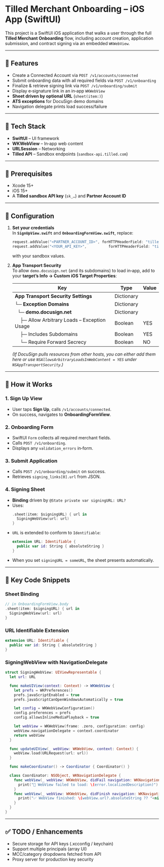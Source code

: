 # Tilled Merchant Onboarding – iOS App (SwiftUI)

This project is a SwiftUI iOS application that walks a user through the full **Tilled Merchant Onboarding** flow, including account creation, application submission, and contract signing via an embedded `WKWebView`.

---

## 🚀 Features

- Create a Connected Account via `POST /v1/accounts/connected`
- Submit onboarding data with all required fields via `POST /v1/onboarding`
- Finalize & retrieve signing link via `POST /v1/onboarding/submit`
- Display e‑signature link in an in‑app `WKWebView`
- **Sheet driven by optional URL** (`sheet(item:)`)
- **ATS exceptions** for DocuSign demo domains
- Navigation delegate prints load success/failure

---

## 🧱 Tech Stack

- **SwiftUI** – UI framework  
- **WKWebView** – In‑app web content  
- **URLSession** – Networking  
- **Tilled API** – Sandbox endpoints (`sandbox-api.tilled.com`)  

---

## 📝 Prerequisites

- Xcode 15+  
- iOS 15+  
- A **Tilled sandbox API key** (`sk_…`) and **Partner Account ID**

---

## 🔧 Configuration

1. **Set your credentials**  
   In **`SignUpView.swift`** and **`OnboardingFormView.swift`**, replace:
   ```swift
   request.addValue("<PARTNER_ACCOUNT_ID>", forHTTPHeaderField: "tilled-account")
   request.addValue("<YOUR_API_KEY>",          forHTTPHeaderField: "tilled-api-key")
   ```
   with your sandbox values.

2. **App Transport Security**  
   To allow `demo.docusign.net` (and its subdomains) to load in‑app, add to your **target’s Info → Custom iOS Target Properties**:

   | Key                                             | Type      | Value |
   | ------------------------------------------------| --------- | ----- |
   | **App Transport Security Settings**             | Dictionary |       |
   | └─ **Exception Domains**                        | Dictionary |       |
   | &nbsp;&nbsp;└─ **demo.docusign.net**            | Dictionary |       |
   | &nbsp;&nbsp;&nbsp;&nbsp;├─ Allow Arbitrary Loads – Exception Usage  | Boolean | YES   |
   | &nbsp;&nbsp;&nbsp;&nbsp;├─ Includes Subdomains                    | Boolean | YES   |
   | &nbsp;&nbsp;&nbsp;&nbsp;└─ Require Forward Secrecy               | Boolean | NO    |

   *(If DocuSign pulls resources from other hosts, you can either add them here or use `NSAllowsArbitraryLoadsInWebContent = YES` under `NSAppTransportSecurity`.)*

---

## 📲 How it Works

### 1. Sign Up View
- User taps **Sign Up**, calls `/v1/accounts/connected`.
- On success, navigates to **OnboardingFormView**.

### 2. Onboarding Form
- SwiftUI `Form` collects all required merchant fields.
- Calls `POST /v1/onboarding`.
- Displays any `validation_errors` in‑form.

### 3. Submit Application
- Calls `POST /v1/onboarding/submit` on success.
- Retrieves `signing_links[0].url` from JSON.

### 4. Signing Sheet
- **Binding** driven by `@State private var signingURL: URL?`
- Uses:
  ```swift
  .sheet(item: $signingURL) { url in
    SigningWebView(url: url)
  }
  ```
- `URL` is extended to conform to `Identifiable`:
  ```swift
  extension URL: Identifiable {
    public var id: String { absoluteString }
  }
  ```
- When you set `signingURL = someURL`, the sheet presents automatically.

---

## 📜 Key Code Snippets

### Sheet Binding

```swift
// in OnboardingFormView.body
.sheet(item: $signingURL) { url in
  SigningWebView(url: url)
}
```

### URL Identifiable Extension

```swift
extension URL: Identifiable {
  public var id: String { absoluteString }
}
```

### SigningWebView with NavigationDelegate

```swift
struct SigningWebView: UIViewRepresentable {
  let url: URL

  func makeUIView(context: Context) -> WKWebView {
    let prefs = WKPreferences()
    prefs.javaScriptEnabled = true
    prefs.javaScriptCanOpenWindowsAutomatically = true

    let config = WKWebViewConfiguration()
    config.preferences = prefs
    config.allowsInlineMediaPlayback = true

    let webView = WKWebView(frame: .zero, configuration: config)
    webView.navigationDelegate = context.coordinator
    return webView
  }

  func updateUIView(_ webView: WKWebView, context: Context) {
    webView.load(URLRequest(url: url))
  }

  func makeCoordinator() -> Coordinator { Coordinator() }

  class Coordinator: NSObject, WKNavigationDelegate {
    func webView(_ webView: WKWebView, didFail navigation: WKNavigation!, withError error: Error) {
      print("🔴 WebView failed to load: \(error.localizedDescription)")
    }
    func webView(_ webView: WKWebView, didFinish navigation: WKNavigation!) {
      print("✅ WebView finished: \(webView.url?.absoluteString ?? "<nil>")")
    }
  }
}
```

---

## ✅ TODO / Enhancements

- Secure storage for API keys (.xcconfig / keychain)  
- Support multiple principals (array UI)  
- MCC/category dropdowns fetched from API  
- Proxy server for production key security  
